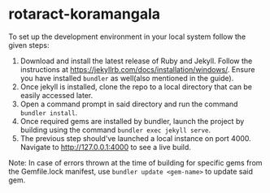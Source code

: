 # rotaract-koramangala

To set up the development environment in your local system follow the given steps:

1. Download and install the latest release of Ruby and Jekyll. Follow the instructions at https://jekyllrb.com/docs/installation/windows/. Ensure you have installed `bundler` as well(also mentioned in the guide).
2. Once jekyll is installed, clone the repo to a local directory that can be easily accessed later.
3. Open a command prompt in said directory and run the command `bundler install`.
4. Once required gems are installed by bundler, launch the project by building using the command `bundler exec jekyll serve`.
5. The previous step should've launched a local instance on port 4000. Navigate to http://127.0.0.1:4000 to see a live build.

Note: In case of errors thrown at the time of building for specific gems from the Gemfile.lock manifest, use `bundler update <gem-name>` to update said gem.